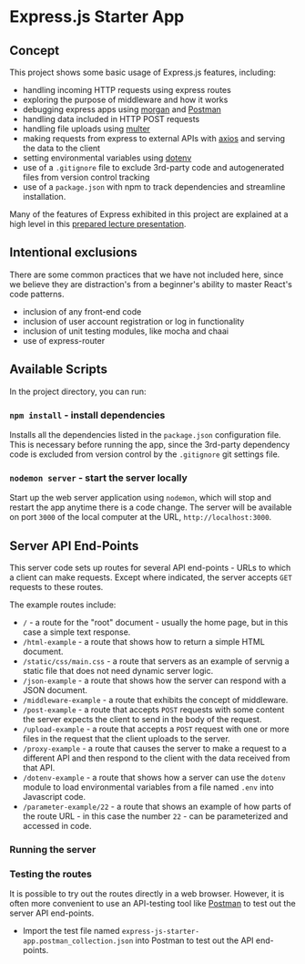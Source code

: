 # Express.js Starter App

## Concept

This project shows some basic usage of Express.js features, including:

- handling incoming HTTP requests using express routes
- exploring the purpose of middleware and how it works
- debugging express apps using [morgan](https://github.com/expressjs/morgan) and [Postman](https://www.postman.com/)
- handling data included in HTTP POST requests
- handling file uploads using [multer](https://github.com/expressjs/multer)
- making requests from express to external APIs with [axios](https://www.npmjs.com/package/axios) and serving the data to the client
- setting environmental variables using [dotenv](https://www.npmjs.com/package/dotenv)
- use of a `.gitignore` file to exclude 3rd-party code and autogenerated files from version control tracking
- use of a `package.json` with npm to track dependencies and streamline installation.

Many of the features of Express exhibited in this project are explained at a high level in this [prepared lecture presentation](https://nyu-computer-science.github.io/software-engineering/express/).

## Intentional exclusions

There are some common practices that we have not included here, since we believe they are distraction's from a beginner's ability to master React's code patterns.

- inclusion of any front-end code
- inclusion of user account registration or log in functionality
- inclusion of unit testing modules, like mocha and chaai
- use of express-router

## Available Scripts

In the project directory, you can run:

### `npm install` - install dependencies

Installs all the dependencies listed in the `package.json` configuration file.
This is necessary before running the app, since the 3rd-party dependency code is excluded from version control by the `.gitignore` git settings file.

### `nodemon server` - start the server locally

Start up the web server application using `nodemon`, which will stop and restart the app anytime there is a code change. The server will be available on port `3000` of the local computer at the URL, `http://localhost:3000`.

## Server API End-Points

This server code sets up routes for several API end-points - URLs to which a client can make requests. Except where indicated, the server accepts `GET` requests to these routes.

The example routes include:

- `/` - a route for the "root" document - usually the home page, but in this case a simple text response.
- `/html-example` - a route that shows how to return a simple HTML document.
- `/static/css/main.css` - a route that servers as an example of servnig a static file that does not need dynamic server logic.
- `/json-example` - a route that shows how the server can respond with a JSON document.
- `/middleware-example` - a route that exhibits the concept of middleware.
- `/post-example` - a route that accepts `POST` requests with some content the server expects the client to send in the body of the request.
- `/upload-example` - a route that accepts a `POST` request with one or more files in the request that the client uploads to the server.
- `/proxy-example` - a route that causes the server to make a request to a different API and then respond to the client with the data received from that API.
- `/dotenv-example` - a route that shows how a server can use the `dotenv` module to load environmental variables from a file named `.env` into Javascript code.
- `/parameter-example/22` - a route that shows an example of how parts of the route URL - in this case the number `22` - can be parameterized and accessed in code.

### Running the server

### Testing the routes

It is possible to try out the routes directly in a web browser. However, it is often more convenient to use an API-testing tool like [Postman](https://www.postman.com/) to test out the server API end-points.

- Import the test file named `express-js-starter-app.postman_collection.json` into Postman to test out the API end-points.
